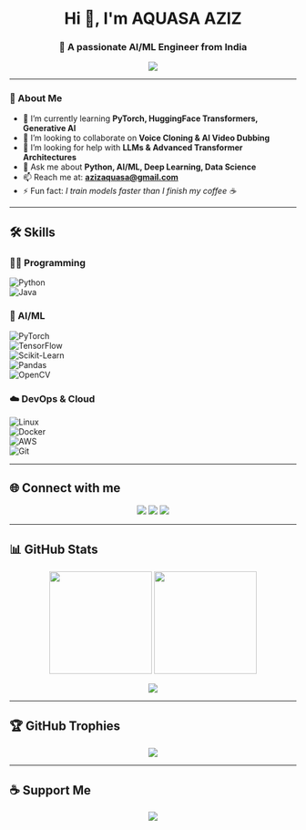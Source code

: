 <h1 align="center">Hi 👋, I'm AQUASA AZIZ</h1>
<h3 align="center">🚀 A passionate AI/ML Engineer from India</h3>

<!-- Typing SVG Effect -->
<p align="center">
  <a href="https://github.com/AquasaAziz247">
    <img src="https://readme-typing-svg.herokuapp.com?size=22&color=F70D6A&center=true&vCenter=true&width=500&lines=AI/ML+Engineer;Generative+AI+Enthusiast;Deep+Learning+Explorer;Future+Tech+Entrepreneur">
  </a>
</p>

---

### 🔭 About Me  
- 🌱 I’m currently learning **PyTorch, HuggingFace Transformers, Generative AI**  
- 👯 I’m looking to collaborate on **Voice Cloning & AI Video Dubbing**  
- 🤝 I’m looking for help with **LLMs & Advanced Transformer Architectures**  
- 💬 Ask me about **Python, AI/ML, Deep Learning, Data Science**  
- 📫 Reach me at: **azizaquasa@gmail.com**  
- ⚡ Fun fact: *I train models faster than I finish my coffee ☕*  

---

## 🛠️ Skills  

### 👩‍💻 Programming  
![Python](https://img.shields.io/badge/Python-3776AB?style=for-the-badge&logo=python&logoColor=white)  
![Java](https://img.shields.io/badge/Java-ED8B00?style=for-the-badge&logo=java&logoColor=white)  
 
### 🤖 AI/ML  
![PyTorch](https://img.shields.io/badge/PyTorch-EE4C2C?style=for-the-badge&logo=pytorch&logoColor=white)  
![TensorFlow](https://img.shields.io/badge/TensorFlow-FF6F00?style=for-the-badge&logo=tensorflow&logoColor=white)  
![Scikit-Learn](https://img.shields.io/badge/Scikit--Learn-F7931E?style=for-the-badge&logo=scikit-learn&logoColor=white)  
![Pandas](https://img.shields.io/badge/Pandas-150458?style=for-the-badge&logo=pandas&logoColor=white)  
![OpenCV](https://img.shields.io/badge/OpenCV-27338e?style=for-the-badge&logo=opencv&logoColor=white)  

### ☁️ DevOps & Cloud  
![Linux](https://img.shields.io/badge/Linux-FCC624?style=for-the-badge&logo=linux&logoColor=black)  
![Docker](https://img.shields.io/badge/Docker-2496ED?style=for-the-badge&logo=docker&logoColor=white)  
![AWS](https://img.shields.io/badge/AWS-232F3E?style=for-the-badge&logo=amazon-aws&logoColor=white)  
![Git](https://img.shields.io/badge/Git-F05032?style=for-the-badge&logo=git&logoColor=white)  

---

## 🌐 Connect with me  

<p align="center">
  <a href="https://www.linkedin.com/in/aquasa-aziz/"><img src="https://img.shields.io/badge/LinkedIn-0A66C2?style=for-the-badge&logo=linkedin&logoColor=white"></a>
  <a href="https://github.com/AquasaAziz247"><img src="https://img.shields.io/badge/GitHub-171515?style=for-the-badge&logo=github&logoColor=white"></a>
  <a href="https://www.kaggle.com/aquasa"><img src="https://img.shields.io/badge/Kaggle-20BEFF?style=for-the-badge&logo=kaggle&logoColor=white"></a>
</p>

---

## 📊 GitHub Stats  

<p align="center">
  <img src="https://github-readme-stats.vercel.app/api?username=Aquasa Aziz&show_icons=true&theme=radical" height="180em"/>
  <img src="https://github-readme-streak-stats.herokuapp.com/?user=Aquasa Aziz&theme=radical" height="180em"/>
</p>

<p align="center">
  <img src="https://github-readme-stats.vercel.app/api/top-langs/?username=Aquasa Aziz&layout=compact&theme=radical"/>
</p>

---

## 🏆 GitHub Trophies  
<p align="center">
  <img src="https://github-profile-trophy.vercel.app/?username=Aquasa Aziz&theme=radical&no-frame=true&margin-w=5"/>
</p>

---

## ☕ Support Me  

<p align="center">
  <a href="https://www.buymeacoffee.com/Aquasa Aziz"><img src="https://img.shields.io/badge/Buy%20Me%20a%20Coffee-ffdd00?style=for-the-badge&logo=buy-me-a-coffee&logoColor=black"></a>
</p>
